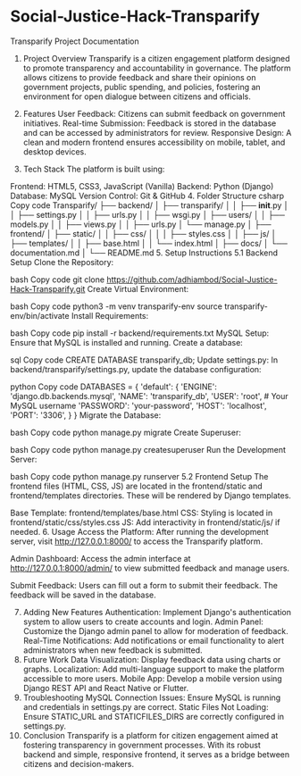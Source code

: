# Social-Justice-Hack-Transparify

Transparify Project Documentation
1. Project Overview
Transparify is a citizen engagement platform designed to promote transparency and accountability in governance. The platform allows citizens to provide feedback and share their opinions on government projects, public spending, and policies, fostering an environment for open dialogue between citizens and officials.

2. Features
User Feedback: Citizens can submit feedback on government initiatives.
Real-time Submission: Feedback is stored in the database and can be accessed by administrators for review.
Responsive Design: A clean and modern frontend ensures accessibility on mobile, tablet, and desktop devices.
3. Tech Stack
The platform is built using:

Frontend: HTML5, CSS3, JavaScript (Vanilla)
Backend: Python (Django)
Database: MySQL
Version Control: Git & GitHub
4. Folder Structure
csharp
Copy code
Transparify/
├── backend/
│   ├── transparify/
│   │   ├── __init__.py
│   │   ├── settings.py
│   │   ├── urls.py
│   │   ├── wsgi.py
│   ├── users/
│   │   ├── models.py
│   │   ├── views.py
│   │   ├── urls.py
│   └── manage.py
│
├── frontend/
│   ├── static/
│   │   ├── css/
│   │   │   ├── styles.css
│   │   ├── js/
│   ├── templates/
│   │   ├── base.html
│   │   └── index.html
│
├── docs/
│   └── documentation.md
│
└── README.md
5. Setup Instructions
5.1 Backend Setup
Clone the Repository:

bash
Copy code
git clone https://github.com/adhiambod/Social-Justice-Hack-Transparify.git
Create Virtual Environment:

bash
Copy code
python3 -m venv transparify-env
source transparify-env/bin/activate
Install Requirements:

bash
Copy code
pip install -r backend/requirements.txt
MySQL Setup: Ensure that MySQL is installed and running. Create a database:

sql
Copy code
CREATE DATABASE transparify_db;
Update settings.py: In backend/transparify/settings.py, update the database configuration:

python
Copy code
DATABASES = {
    'default': {
        'ENGINE': 'django.db.backends.mysql',
        'NAME': 'transparify_db',
        'USER': 'root',  # Your MySQL username
        'PASSWORD': 'your-password',
        'HOST': 'localhost',
        'PORT': '3306',
    }
}
Migrate the Database:

bash
Copy code
python manage.py migrate
Create Superuser:

bash
Copy code
python manage.py createsuperuser
Run the Development Server:

bash
Copy code
python manage.py runserver
5.2 Frontend Setup
The frontend files (HTML, CSS, JS) are located in the frontend/static and frontend/templates directories. These will be rendered by Django templates.

Base Template: frontend/templates/base.html
CSS: Styling is located in frontend/static/css/styles.css
JS: Add interactivity in frontend/static/js/ if needed.
6. Usage
Access the Platform: After running the development server, visit http://127.0.0.1:8000/ to access the Transparify platform.

Admin Dashboard: Access the admin interface at http://127.0.0.1:8000/admin/ to view submitted feedback and manage users.

Submit Feedback: Users can fill out a form to submit their feedback. The feedback will be saved in the database.

7. Adding New Features
Authentication: Implement Django's authentication system to allow users to create accounts and login.
Admin Panel: Customize the Django admin panel to allow for moderation of feedback.
Real-Time Notifications: Add notifications or email functionality to alert administrators when new feedback is submitted.
8. Future Work
Data Visualization: Display feedback data using charts or graphs.
Localization: Add multi-language support to make the platform accessible to more users.
Mobile App: Develop a mobile version using Django REST API and React Native or Flutter.
9. Troubleshooting
MySQL Connection Issues: Ensure MySQL is running and credentials in settings.py are correct.
Static Files Not Loading: Ensure STATIC_URL and STATICFILES_DIRS are correctly configured in settings.py.
10. Conclusion
Transparify is a platform for citizen engagement aimed at fostering transparency in government processes. With its robust backend and simple, responsive frontend, it serves as a bridge between citizens and decision-makers.
